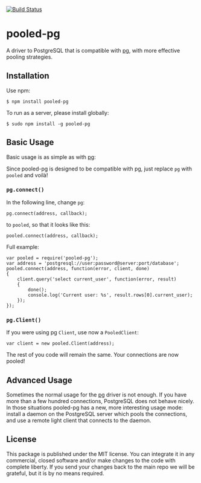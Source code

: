 [![Build Status](https://secure.travis-ci.org/alexfernandez/pooled-pg.png)](http://travis-ci.org/alexfernandez/pooled-pg)

# pooled-pg

A driver to PostgreSQL that is compatible with [pg](https://github.com/brianc/node-postgres/),
with more effective pooling strategies.

## Installation

Use npm:

    $ npm install pooled-pg

To run as a server, please install globally:

    $ sudo npm install -g pooled-pg

## Basic Usage

Basic usage is as simple as with [pg](https://github.com/brianc/node-postgres/):

Since pooled-pg is designed to be compatible with pg, just replace `pg` with `pooled`
and voilà!

### `pg.connect()`

In the following line, change `pg`:

    pg.connect(address, callback);

to `pooled`, so that it looks like this:

    pooled.connect(address, callback);

Full example:

```
var pooled = require('pooled-pg');
var address = 'postgresql://user:password@server:port/database';
pooled.connect(address, function(error, client, done)
{
	client.query('select current_user', function(error, result)
	{
		done();
		console.log('Current user: %s', result.rows[0].current_user);
	});
});
```

### `pg.Client()`

If you were using pg `Client`, use now a `PooledClient`:

    var client = new pooled.Client(address);

The rest of you code will remain the same. Your connections are now pooled!

## Advanced Usage

Sometimes the normal usage for the [pg](https://github.com/brianc/node-postgres/) driver is not enough.
If you have more than a few hundred connections, PostgreSQL does not behave nicely.
In those situations pooled-pg has a new, more interesting usage mode:
install a daemon on the PostgreSQL server which pools the connections,
and use a remote light client that connects to the daemon.

## License

This package is published under the MIT license.
You can integrate it in any commercial, closed software and/or make changes to the code with complete liberty.
If you send your changes back to the main repo we will be grateful,
but it is by no means required.


